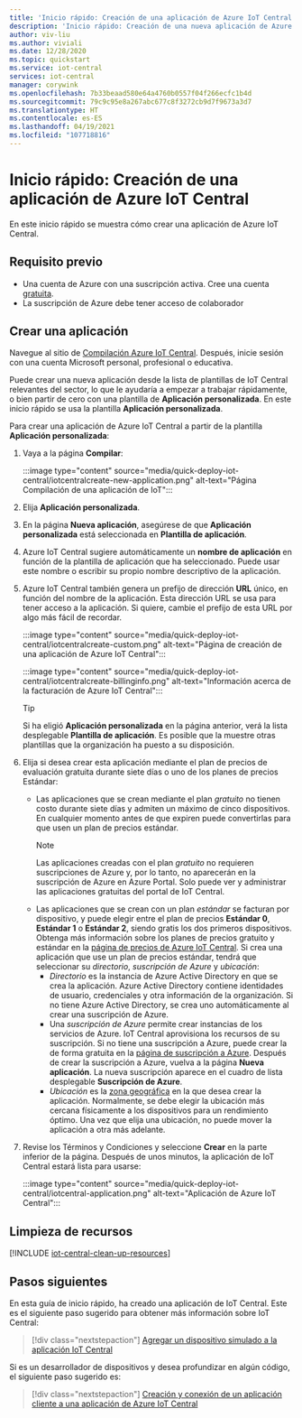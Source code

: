 ```yaml
---
title: 'Inicio rápido: Creación de una aplicación de Azure IoT Central | Microsoft Docs'
description: 'Inicio rápido: Creación de una nueva aplicación de Azure IoT Central. Cree la aplicación mediante el plan de precios gratuito o uno de los planes de precios estándar.'
author: viv-liu
ms.author: viviali
ms.date: 12/28/2020
ms.topic: quickstart
ms.service: iot-central
services: iot-central
manager: corywink
ms.openlocfilehash: 7b33beaad580e64a4760b0557f04f266ecfc1b4d
ms.sourcegitcommit: 79c9c95e8a267abc677c8f3272cb9d7f9673a3d7
ms.translationtype: HT
ms.contentlocale: es-ES
ms.lasthandoff: 04/19/2021
ms.locfileid: "107718816"
---
```

# <a name="quickstart---create-an-azure-iot-central-application"></a>Inicio rápido: Creación de una aplicación de Azure IoT Central

En este inicio rápido se muestra cómo crear una aplicación de Azure IoT Central.

## <a name="prerequisite"></a>Requisito previo 

 - Una cuenta de Azure con una suscripción activa. Cree una cuenta [gratuita](https://aka.ms/createazuresubscription).
 - La suscripción de Azure debe tener acceso de colaborador

## <a name="create-an-application"></a>Crear una aplicación

Navegue al sitio de [Compilación Azure IoT Central](https://aka.ms/iotcentral). Después, inicie sesión con una cuenta Microsoft personal, profesional o educativa.

Puede crear una nueva aplicación desde la lista de plantillas de IoT Central relevantes del sector, lo que le ayudaría a empezar a trabajar rápidamente, o bien partir de cero con una plantilla de **Aplicación personalizada**. En este inicio rápido se usa la plantilla **Aplicación personalizada**.

Para crear una aplicación de Azure IoT Central a partir de la plantilla **Aplicación personalizada**:

1. Vaya a la página **Compilar**:

    :::image type="content" source="media/quick-deploy-iot-central/iotcentralcreate-new-application.png" alt-text="Página Compilación de una aplicación de IoT":::

1. Elija **Aplicación personalizada**.

1. En la página **Nueva aplicación**, asegúrese de que **Aplicación personalizada** está seleccionada en **Plantilla de aplicación**.

1. Azure IoT Central sugiere automáticamente un **nombre de aplicación** en función de la plantilla de aplicación que ha seleccionado. Puede usar este nombre o escribir su propio nombre descriptivo de la aplicación.

1. Azure IoT Central también genera un prefijo de dirección **URL** único, en función del nombre de la aplicación. Esta dirección URL se usa para tener acceso a la aplicación. Si quiere, cambie el prefijo de esta URL por algo más fácil de recordar.

    :::image type="content" source="media/quick-deploy-iot-central/iotcentralcreate-custom.png" alt-text="Página de creación de una aplicación de Azure IoT Central":::

    :::image type="content" source="media/quick-deploy-iot-central/iotcentralcreate-billinginfo.png" alt-text="Información acerca de la facturación de Azure IoT Central":::

    > [!Tip]
    > Si ha eligió **Aplicación personalizada** en la página anterior, verá la lista desplegable **Plantilla de aplicación**. Es posible que la muestre otras plantillas que la organización ha puesto a su disposición.

1. Elija si desea crear esta aplicación mediante el plan de precios de evaluación gratuita durante siete días o uno de los planes de precios Estándar:

    - Las aplicaciones que se crean mediante el plan *gratuito* no tienen costo durante siete días y admiten un máximo de cinco dispositivos. En cualquier momento antes de que expiren puede convertirlas para que usen un plan de precios estándar.
        > [!NOTE]
        > Las aplicaciones creadas con el plan *gratuito* no requieren suscripciones de Azure y, por lo tanto, no aparecerán en la suscripción de Azure en Azure Portal. Solo puede ver y administrar las aplicaciones gratuitas del portal de IoT Central.          
    - Las aplicaciones que se crean con un plan *estándar* se facturan por dispositivo, y puede elegir entre el plan de precios **Estándar 0**, **Estándar 1** o **Estándar 2**, siendo gratis los dos primeros dispositivos. Obtenga más información sobre los planes de precios gratuito y estándar en la [página de precios de Azure IoT Central](https://azure.microsoft.com/pricing/details/iot-central/). Si crea una aplicación que use un plan de precios estándar, tendrá que seleccionar su *directorio*, *suscripción de Azure* y *ubicación*:
        - *Directorio* es la instancia de Azure Active Directory en que se crea la aplicación. Azure Active Directory contiene identidades de usuario, credenciales y otra información de la organización. Si no tiene Azure Active Directory, se crea uno automáticamente al crear una suscripción de Azure.
        - Una *suscripción de Azure* permite crear instancias de los servicios de Azure. IoT Central aprovisiona los recursos de su suscripción. Si no tiene una suscripción a Azure, puede crear la de forma gratuita en la [página de suscripción a Azure](https://aka.ms/createazuresubscription). Después de crear la suscripción a Azure, vuelva a la página **Nueva aplicación**. La nueva suscripción aparece en el cuadro de lista desplegable **Suscripción de Azure**.
        - *Ubicación* es la [zona geográfica](https://azure.microsoft.com/global-infrastructure/geographies/) en la que desea crear la aplicación. Normalmente, se debe elegir la ubicación más cercana físicamente a los dispositivos para un rendimiento óptimo. Una vez que elija una ubicación, no puede mover la aplicación a otra más adelante.

1. Revise los Términos y Condiciones y seleccione **Crear** en la parte inferior de la página. Después de unos minutos, la aplicación de IoT Central estará lista para usarse:

    :::image type="content" source="media/quick-deploy-iot-central/iotcentral-application.png" alt-text="Aplicación de Azure IoT Central":::

## <a name="clean-up-resources"></a>Limpieza de recursos

[!INCLUDE [iot-central-clean-up-resources](../../../includes/iot-central-clean-up-resources.md)]

## <a name="next-steps"></a>Pasos siguientes

En esta guía de inicio rápido, ha creado una aplicación de IoT Central. Este es el siguiente paso sugerido para obtener más información sobre IoT Central:

> [!div class="nextstepaction"]
> [Agregar un dispositivo simulado a la aplicación IoT Central](./quick-create-simulated-device.md)

Si es un desarrollador de dispositivos y desea profundizar en algún código, el siguiente paso sugerido es:
> [!div class="nextstepaction"]
> [Creación y conexión de un aplicación cliente a una aplicación de Azure IoT Central](./tutorial-connect-device.md)
